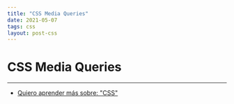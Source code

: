 ```yaml
---
title: "CSS Media Queries"
date: 2021-05-07
tags: css
layout: post-css
---
```


# CSS Media Queries

---

- [Quiero aprender más sobre: "CSS"](../0/css)